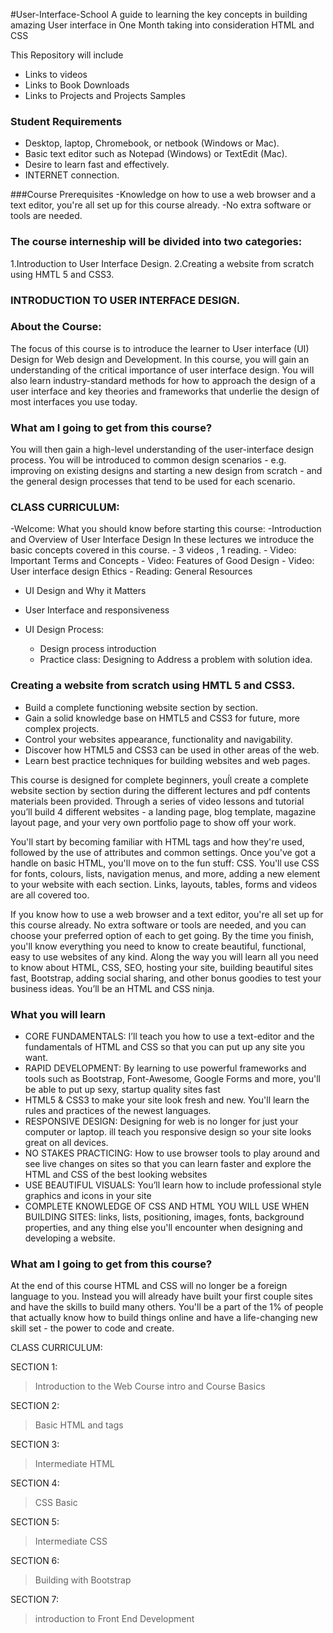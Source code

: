 
#User-Interface-School
A guide to learning the key concepts in building amazing User interface in One Month taking into consideration HTML and CSS

This Repository will include 
- Links to videos
- Links to Book Downloads
- Links to Projects and Projects Samples

### Student Requirements 	
- Desktop, laptop, Chromebook, or netbook (Windows or Mac).
- Basic text editor such as Notepad (Windows) or TextEdit (Mac).
- Desire to learn fast and effectively.
- INTERNET connection.

###Course Prerequisites
-Knowledge on how to use a web browser and a text editor, you're all set up for this course already. 
-No extra software or tools are needed.


### The course interneship will be divided into two categories:
1.Introduction to User Interface Design.
2.Creating a website from scratch using HMTL 5 and CSS3.

### INTRODUCTION TO USER INTERFACE DESIGN.
### About the Course:
The focus of this course is to introduce the learner to User interface (UI) Design for Web design and Development.
In this course, you will gain an understanding of the critical importance of user interface design. You will also learn industry-standard methods for how to approach the design of a user interface and key theories and frameworks that underlie the design of most interfaces you use today.

### What am I going to get from this course? 
   You will then gain a high-level understanding of the user-interface design process. You will be introduced to common design scenarios - e.g. improving on existing designs and starting a new design from scratch - and the general design processes that tend to be used for each scenario.
   
   
### CLASS CURRICULUM:
  -Welcome: What you should know before starting this course:
    -Introduction and Overview of User Interface Design
    In these lectures we introduce the basic concepts covered in this course.
    - 3 videos , 1 reading.
    - Video: Important Terms and Concepts
    - Video: Features of Good Design
    - Video: User interface design Ethics
    - Reading: General Resources
    
  - UI Design and Why it Matters
  
  - User Interface and responsiveness
  
  - UI Design Process:
      - Design process introduction
      - Practice class: Designing to Address a problem with solution idea.
      
      
      

### Creating a website from scratch using HMTL 5 and CSS3.
- Build a complete functioning website section by section.         
- Gain a solid knowledge base on HMTL5 and CSS3 for future, more complex projects.     
- Control your websites appearance, functionality and navigability.        
- Discover how HTML5 and CSS3 can be used in other areas of the web.        
- Learn best practice techniques for building websites and web pages.


This course is designed for complete beginners, youĺl create a complete website section by section during the different lectures and pdf contents materials been provided. Through a series of video lessons and tutorial you’ll build 4 different websites - a landing page, blog template, magazine layout page, and your very own portfolio page to show off your work.


You'll start by becoming familiar with HTML tags and how they're used, followed by the use of attributes and common settings. Once you've got a handle on basic HTML, you'll move on to the fun stuff: CSS. You'll use CSS for fonts, colours, lists, navigation menus, and more, adding a new element to your website with each section. Links, layouts, tables, forms and videos are all covered too.

If you know how to use a web browser and a text editor, you're all set up for this course already. No extra software or tools are needed, and you can choose your preferred option of each to get going. By the time you finish, you'll know everything you need to know to create beautiful, functional, easy to use websites of any kind. Along the way you will learn all you need to know about HTML, CSS, SEO, hosting your site, building beautiful sites fast, Bootstrap, adding social sharing, and other bonus goodies to test your business ideas. You’ll be an HTML and CSS ninja.


### What you will learn
- CORE FUNDAMENTALS: I’ll teach you how to use a text-editor and the fundamentals of HTML and CSS so that you can put up any site you want.
- RAPID DEVELOPMENT: By learning to use powerful frameworks and tools such as Bootstrap, Font-Awesome, Google Forms and more, you'll be able to put up sexy, startup quality sites fast
- HTML5 & CSS3 to make your site look fresh and new. You'll learn the rules and practices of the newest languages.
- RESPONSIVE DESIGN: Designing for web is no longer for just your computer or laptop. ill teach you responsive design so your site looks great on all devices.
- NO STAKES PRACTICING: How to use browser tools to play around and see live changes on sites so that you can learn faster and explore the HTML and CSS of the best looking websites
- USE BEAUTIFUL VISUALS: You’ll learn how to include professional style graphics and icons in your site
- COMPLETE KNOWLEDGE OF CSS AND HTML YOU WILL USE WHEN BUILDING SITES: links, lists, positioning, images, fonts, background properties, and any thing else you'll encounter when designing and developing a website.


### What am I going to get from this course?    
At the end of this course HTML and CSS will no longer be a foreign language to you. Instead you will already have built your first couple sites and have the skills to build many others. You'll be a part of the 1% of people that actually know how to build         things online and have a life-changing new skill set - the power to code and create. 



CLASS CURRICULUM:


SECTION 1:
>Introduction to the Web 
>Course intro and Course Basics

SECTION 2:                   
>Basic HTML and tags

SECTION 3:
>Intermediate HTML

SECTION 4:
>CSS Basic

SECTION 5:
>Intermediate CSS

SECTION 6:
>Building with Bootstrap

SECTION 7:
>introduction to Front End Development



